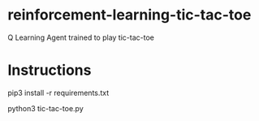 # reinforcement-learning-tic-tac-toe
Q Learning Agent trained to play tic-tac-toe

# Instructions
pip3 install -r requirements.txt

python3 tic-tac-toe.py 